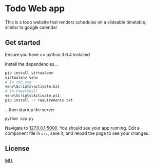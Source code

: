 # Todo Web app

This is a todo website that renders schedules on a slideable timetable, similar to google calendar     

## Get started

Ensure you have >= python 3.6.4 installed

Install the dependencies...

```bash
pip install virtualenv
virtualenv venv
# In cmd.exe
venv\Scripts\activate.bat
# In PowerShell
venv\Scripts\Activate.ps1
pip install -r requirements.txt
```

...then startup the server 

```bash
python app.py
```

Navigate to [127.0.0.1:5000](http://127.0.0.1:5000). You should see your app running. Edit a component file in `src`, save it, and reload the page to see your changes.

## License

[MIT](https://choosealicense.com/licenses/mit/)
